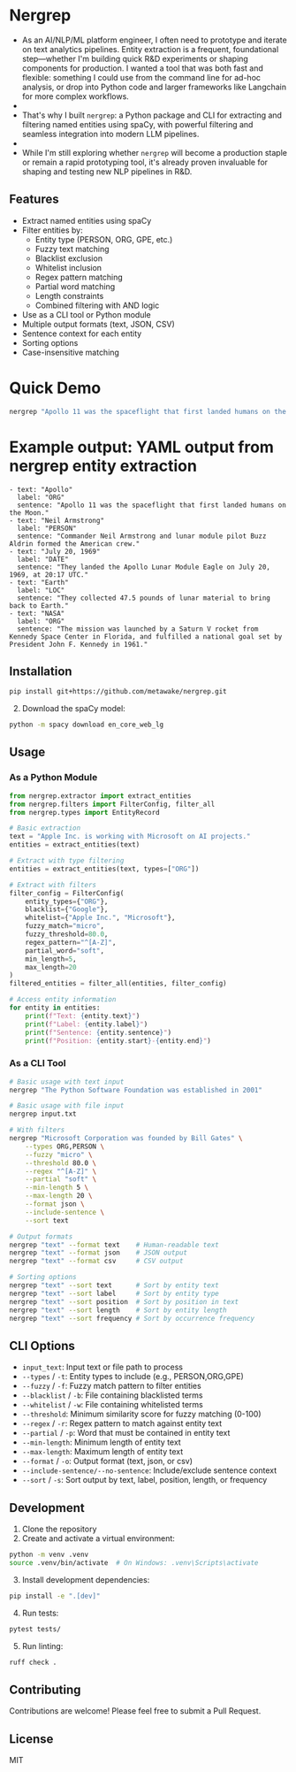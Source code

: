 # Nergrep

+ As an AI/NLP/ML platform engineer, I often need to prototype and iterate on text analytics pipelines. Entity extraction is a frequent, foundational step—whether I'm building quick R&D experiments or shaping components for production. I wanted a tool that was both fast and flexible: something I could use from the command line for ad-hoc analysis, or drop into Python code and larger frameworks like Langchain for more complex workflows.
+ 
+ That's why I built `nergrep`: a Python package and CLI for extracting and filtering named entities using spaCy, with powerful filtering and seamless integration into modern LLM pipelines.
+ 
+ While I'm still exploring whether `nergrep` will become a production staple or remain a rapid prototyping tool, it's already proven invaluable for shaping and testing new NLP pipelines in R&D.

## Features

- Extract named entities using spaCy
- Filter entities by:
  - Entity type (PERSON, ORG, GPE, etc.)
  - Fuzzy text matching
  - Blacklist exclusion
  - Whitelist inclusion
  - Regex pattern matching
  - Partial word matching
  - Length constraints
  - Combined filtering with AND logic
- Use as a CLI tool or Python module
- Multiple output formats (text, JSON, CSV)
- Sentence context for each entity
- Sorting options
- Case-insensitive matching

# Quick Demo

```bash
nergrep "Apollo 11 was the spaceflight that first landed humans on the Moon. Commander Neil Armstrong and lunar module pilot Buzz Aldrin formed the American crew. They landed the Apollo Lunar Module Eagle on July 20, 1969, at 20:17 UTC. They collected 47.5 pounds of lunar material to bring back to Earth. The mission was launched by a Saturn V rocket from Kennedy Space Center in Florida, and fulfilled a national goal set by President John F. Kennedy in 1961. NASA was responsible for the mission."
```

# Example output: YAML output from nergrep entity extraction
```
- text: "Apollo"
  label: "ORG"
  sentence: "Apollo 11 was the spaceflight that first landed humans on the Moon."
- text: "Neil Armstrong"
  label: "PERSON"
  sentence: "Commander Neil Armstrong and lunar module pilot Buzz Aldrin formed the American crew."
- text: "July 20, 1969"
  label: "DATE"
  sentence: "They landed the Apollo Lunar Module Eagle on July 20, 1969, at 20:17 UTC."
- text: "Earth"
  label: "LOC"
  sentence: "They collected 47.5 pounds of lunar material to bring back to Earth."
- text: "NASA"
  label: "ORG"
  sentence: "The mission was launched by a Saturn V rocket from Kennedy Space Center in Florida, and fulfilled a national goal set by President John F. Kennedy in 1961."
```

## Installation

```bash
pip install git+https://github.com/metawake/nergrep.git
```

2. Download the spaCy model:
```bash
python -m spacy download en_core_web_lg
```

## Usage

### As a Python Module

```python
from nergrep.extractor import extract_entities
from nergrep.filters import FilterConfig, filter_all
from nergrep.types import EntityRecord

# Basic extraction
text = "Apple Inc. is working with Microsoft on AI projects."
entities = extract_entities(text)

# Extract with type filtering
entities = extract_entities(text, types=["ORG"])

# Extract with filters
filter_config = FilterConfig(
    entity_types={"ORG"},
    blacklist={"Google"},
    whitelist={"Apple Inc.", "Microsoft"},
    fuzzy_match="micro",
    fuzzy_threshold=80.0,
    regex_pattern="^[A-Z]",
    partial_word="soft",
    min_length=5,
    max_length=20
)
filtered_entities = filter_all(entities, filter_config)

# Access entity information
for entity in entities:
    print(f"Text: {entity.text}")
    print(f"Label: {entity.label}")
    print(f"Sentence: {entity.sentence}")
    print(f"Position: {entity.start}-{entity.end}")
```

### As a CLI Tool

```bash
# Basic usage with text input
nergrep "The Python Software Foundation was established in 2001"

# Basic usage with file input
nergrep input.txt

# With filters
nergrep "Microsoft Corporation was founded by Bill Gates" \
    --types ORG,PERSON \
    --fuzzy "micro" \
    --threshold 80.0 \
    --regex "^[A-Z]" \
    --partial "soft" \
    --min-length 5 \
    --max-length 20 \
    --format json \
    --include-sentence \
    --sort text

# Output formats
nergrep "text" --format text    # Human-readable text
nergrep "text" --format json    # JSON output
nergrep "text" --format csv     # CSV output

# Sorting options
nergrep "text" --sort text      # Sort by entity text
nergrep "text" --sort label     # Sort by entity type
nergrep "text" --sort position  # Sort by position in text
nergrep "text" --sort length    # Sort by entity length
nergrep "text" --sort frequency # Sort by occurrence frequency
```

## CLI Options

- `input_text`: Input text or file path to process
- `--types` / `-t`: Entity types to include (e.g., PERSON,ORG,GPE)
- `--fuzzy` / `-f`: Fuzzy match pattern to filter entities
- `--blacklist` / `-b`: File containing blacklisted terms
- `--whitelist` / `-w`: File containing whitelisted terms
- `--threshold`: Minimum similarity score for fuzzy matching (0-100)
- `--regex` / `-r`: Regex pattern to match against entity text
- `--partial` / `-p`: Word that must be contained in entity text
- `--min-length`: Minimum length of entity text
- `--max-length`: Maximum length of entity text
- `--format` / `-o`: Output format (text, json, or csv)
- `--include-sentence/--no-sentence`: Include/exclude sentence context
- `--sort` / `-s`: Sort output by text, label, position, length, or frequency

## Development

1. Clone the repository
2. Create and activate a virtual environment:
```bash
python -m venv .venv
source .venv/bin/activate  # On Windows: .venv\Scripts\activate
```

3. Install development dependencies:
```bash
pip install -e ".[dev]"
```

4. Run tests:
```bash
pytest tests/
```

5. Run linting:
```bash
ruff check .
```

## Contributing

Contributions are welcome! Please feel free to submit a Pull Request.

## License

MIT
